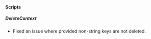 
#### Scripts

##### DeleteContext

- Fixed an issue where provided non-string keys are not deleted. 
